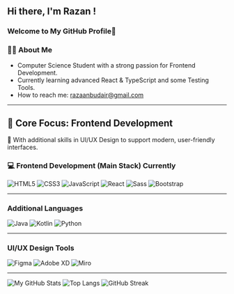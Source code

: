## Hi there, I'm Razan !

### Welcome to My GitHub Profile👋
### 👩‍💻 About Me
- Computer Science Student with a strong passion for Frontend Development.
- Currently learning advanced React & TypeScript and some Testing Tools.
- How to reach me: [razaanbudair@gmail.com](mailto:razaanbudair@gmail.com)

---
## 🎯 Core Focus: Frontend Development  
🔹 With additional skills in UI/UX Design to support modern, user-friendly interfaces.

### 💻 Frontend Development (Main Stack) Currently
  
![HTML5](https://img.shields.io/badge/HTML5-E34F26?style=flat&logo=html5&logoColor=white)
![CSS3](https://img.shields.io/badge/CSS3-1572B6?style=flat&logo=css3&logoColor=white)
![JavaScript](https://img.shields.io/badge/JavaScript-F7DF1E?style=flat&logo=javascript&logoColor=black)
![React](https://img.shields.io/badge/React-61DAFB?style=flat&logo=react&logoColor=black)
![Sass](https://img.shields.io/badge/Sass-CC6699?style=flat&logo=sass&logoColor=white)
![Bootstrap](https://img.shields.io/badge/Bootstrap-7952B3?style=flat&logo=bootstrap&logoColor=white)

---

### Additional Languages
![Java](https://img.shields.io/badge/Java-ED8B00?style=flat&logo=openjdk&logoColor=white)
![Kotlin](https://img.shields.io/badge/Kotlin-0095D5?style=flat&logo=kotlin&logoColor=white)
![Python](https://img.shields.io/badge/Python-3776AB?style=flat&logo=python&logoColor=white)



---

### UI/UX Design Tools
![Figma](https://img.shields.io/badge/Figma-F24E1E?style=flat&logo=figma&logoColor=white)
![Adobe XD](https://img.shields.io/badge/Adobe%20XD-FF61F6?style=flat&logo=adobexd&logoColor=white)
![Miro](https://img.shields.io/badge/Miro-050038?style=flat&logo=miro&logoColor=white)


---


![My GitHub Stats](https://github-readme-stats.vercel.app/api?username=razannbudair&show_icons=true&theme=github_dark)
![Top Langs](https://github-readme-stats.vercel.app/api/top-langs/?username=razannbudair&layout=compact&theme=github_dark)
![GitHub Streak](https://github-readme-streak-stats.herokuapp.com/?user=razannbudair&theme=github-dark-blue)

